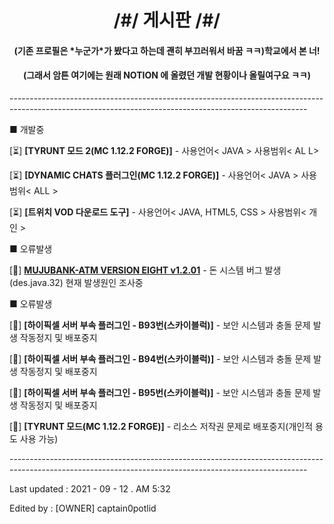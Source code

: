 <h1 align="center">/#/ 게시판 /#/</h1>

<h4 align="center">(기존 프로필은 *누군가*가 봤다고 하는데 괜히 부끄러워서 바꿈 ㅋㅋ)학교에서 본 너!</h4>

<h4 align="center">(그래서 암튼 여기에는 원래 NOTION 에 올렸던 개발 현황이나 올릴여구요 ㅋㅋ)</h4>

<h8 align="center">--------------------------------------------------------------------------------------------------------------------------------------------------------</h8>


 ■ 개발중

[⏳] **[TYRUNT 모드 2(MC 1.12.2 FORGE)]** - 사용언어< JAVA > 사용범위< AL L>
  
[⏳] **[DYNAMIC CHATS 플러그인(MC 1.12.2 FORGE)]** - 사용언어< JAVA > 사용범위< ALL >
  
[⏳] **[트위치 VOD 다운로드 도구]** - 사용언어< JAVA, HTML5, CSS > 사용범위< 개인 >

 ■ 오류발생
  
[🚧] **[MUJUBANK-ATM VERSION EIGHT v1.2.01](https://github.com/captain0potlid/mujubank8atm)** - 돈 시스템 버그 발생(des.java.32) 현재 발생원인 조사중
  
 ■ 오류발생
  
[🛑] **[하이픽셀 서버 부속 플러그인 - B93번(스카이블럭)]** - 보안 시스템과 충돌 문제 발생 작동정지 및 배포중지
  
[🛑] **[하이픽셀 서버 부속 플러그인 - B94번(스카이블럭)]** - 보안 시스템과 충돌 문제 발생 작동정지 및 배포중지
  
[🛑] **[하이픽셀 서버 부속 플러그인 - B95번(스카이블럭)]** - 보안 시스템과 충돌 문제 발생 작동정지 및 배포중지
  
[🛑] **[TYRUNT 모드(MC 1.12.2 FORGE)]** - 리소스 저작권 문제로 배포중지(개인적 용도 사용 가능)

 <h8 align="center">--------------------------------------------------------------------------------------------------------------------------------------------------------</h8>
 
 
<h8 align="left">Last updated : 2021 - 09 - 12 . AM 5:32</h8>

<h8 align="left">Edited by : [OWNER] captain0potlid</h8>
